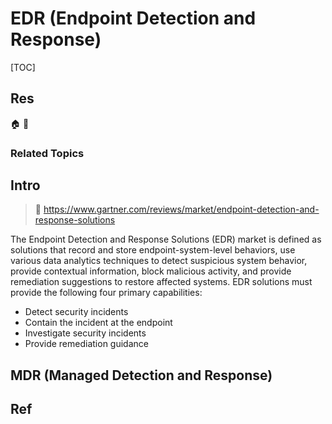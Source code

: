 # EDR (Endpoint Detection and Response)

[TOC]



## Res
🏠 
🚧 


### Related Topics



## Intro
> 🔗 https://www.gartner.com/reviews/market/endpoint-detection-and-response-solutions

The Endpoint Detection and Response Solutions (EDR) market is defined as solutions that record and store endpoint-system-level behaviors, use various data analytics techniques to detect suspicious system behavior, provide contextual information, block malicious activity, and provide remediation suggestions to restore affected systems. EDR solutions must provide the following four primary capabilities: 
- Detect security incidents
- Contain the incident at the endpoint
- Investigate security incidents
- Provide remediation guidance



## MDR (Managed Detection and Response)



## Ref
[Endpoint Detection and Response (EDR) Solutions Reviews and Ratings | Gartner]: https://www.gartner.com/reviews/market/endpoint-detection-and-response-solutions

